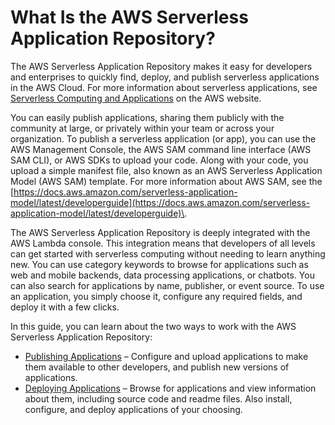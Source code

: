 # What Is the AWS Serverless Application Repository?<a name="what-is-serverlessrepo"></a>

The AWS Serverless Application Repository makes it easy for developers and enterprises to quickly find, deploy, and publish serverless applications in the AWS Cloud\. For more information about serverless applications, see [Serverless Computing and Applications](https://aws.amazon.com/serverless) on the AWS website\.

You can easily publish applications, sharing them publicly with the community at large, or privately within your team or across your organization\. To publish a serverless application \(or app\), you can use the AWS Management Console, the AWS SAM command line interface \(AWS SAM CLI\), or AWS SDKs to upload your code\. Along with your code, you upload a simple manifest file, also known as an AWS Serverless Application Model \(AWS SAM\) template\. For more information about AWS SAM, see the [https://docs.aws.amazon.com/serverless-application-model/latest/developerguide](https://docs.aws.amazon.com/serverless-application-model/latest/developerguide)\.

The AWS Serverless Application Repository is deeply integrated with the AWS Lambda console\. This integration means that developers of all levels can get started with serverless computing without needing to learn anything new\. You can use category keywords to browse for applications such as web and mobile backends, data processing applications, or chatbots\. You can also search for applications by name, publisher, or event source\. To use an application, you simply choose it, configure any required fields, and deploy it with a few clicks\.

In this guide, you can learn about the two ways to work with the AWS Serverless Application Repository: 
+ [Publishing Applications](serverlessrepo-publishing-applications.md) – Configure and upload applications to make them available to other developers, and publish new versions of applications\.
+ [Deploying Applications](serverlessrepo-consuming-applications.md) – Browse for applications and view information about them, including source code and readme files\. Also install, configure, and deploy applications of your choosing\.